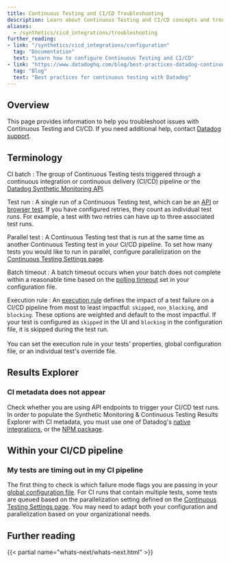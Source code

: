 ```yaml
---
title: Continuous Testing and CI/CD Troubleshooting
description: Learn about Continuous Testing and CI/CD concepts and troubleshoot common errors.
aliases:
  - /synthetics/cicd_integrations/troubleshooting
further_reading:
- link: "/synthetics/cicd_integrations/configuration"
  tag: "Documentation"
  text: "Learn how to configure Continuous Testing and CI/CD"
- link: "https://www.datadoghq.com/blog/best-practices-datadog-continuous-testing/"
  tag: "Blog"
  text: "Best practices for continuous testing with Datadog"
---
```


## Overview

This page provides information to help you troubleshoot issues with Continuous Testing and CI/CD. If you need additional help, contact [Datadog support][1].

## Terminology

CI batch 
: The group of Continuous Testing tests triggered through a continuous integration or continuous delivery (CI/CD) pipeline or the [Datadog Synthetic Monitoring API][2].

Test run
: A single run of a Continuous Testing test, which can be an [API][7] or [browser test][8]. If you have configured retries, they count as individual test runs. For example, a test with two retries can have up to three associated test runs.

Parallel test
: A Continuous Testing test that is run at the same time as another Continuous Testing test in your CI/CD pipeline. To set how many tests you would like to run in parallel, configure parallelization on the [Continuous Testing Settings page][9].

Batch timeout
: A batch timeout occurs when your batch does not complete within a reasonable time based on the [polling timeout][3] set in your configuration file. 

Execution rule
: An [execution rule][4] defines the impact of a test failure on a CI/CD pipeline from most to least impactful: `skipped`, `non_blocking`, and `blocking`. These options are weighted and default to the most impactful. If your test is configured as `skipped` in the UI and `blocking` in the configuration file, it is skipped during the test run. </br><br> You can set the execution rule in your tests' properties, global configuration file, or an individual test's override file. 

## Results Explorer

### CI metadata does not appear

Check whether you are using API endpoints to trigger your CI/CD test runs. In order to populate the Synthetic Monitoring & Continuous Testing Results Explorer with CI metadata, you must use one of Datadog's [native integrations][5], or the [NPM package][6].

## Within your CI/CD pipeline

### My tests are timing out in my CI pipeline

The first thing to check is which failure mode flags you are passing in your [global configuration file][3]. For CI runs that contain multiple tests, some tests are queued based on the parallelization setting defined on the [Continuous Testing Settings page][9]. You may need to adapt both your configuration and parallelization based on your organizational needs.

## Further reading
 
{{< partial name="whats-next/whats-next.html" >}}

[1]: /help/
[2]: /api/latest/synthetics/#trigger-tests-from-cicd-pipelines
[3]: /continuous_testing/cicd_integrations/configuration/?tab=npm#global-configuration-file-options
[4]: /continuous_testing/cicd_integrations/configuration/?tab=npm#test-files
[5]: /continuous_testing/cicd_integrations
[6]: /continuous_testing/cicd_integrations#use-the-cli
[7]: /synthetics/api_tests/
[8]: /synthetics/browser_tests/?tab=requestoptions
[9]: /continuous_testing/settings
